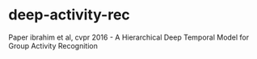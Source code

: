 # deep-activity-rec
Paper ibrahim et al, cvpr 2016 - A Hierarchical Deep Temporal Model for Group Activity Recognition
